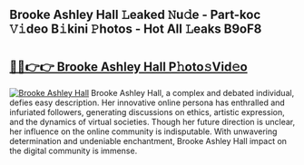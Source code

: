 ## Brooke Ashley Hall 𝙻eaked 𝙽u𝚍e - Part-koc 𝚅𝚒deo B𝚒kini 𝙿hotos - Hot All 𝙻eaks B9oF8

# <h2><a href="http://ld2zjlh.urlbe.top/?page=Brooke+Ashley+Hall">🔗🔗👉👉 Brooke Ashley Hall P𝚑oto𝚜Vid𝚎o</a></h2>

[![Brooke Ashley Hall](https://i.imgur.com/eBuTRDB.gif)](http://ld2zjlh.urlbe.top/?page=Brooke+Ashley+Hall)
Brooke Ashley Hall, a complex and debated individual, defies easy description. Her innovative online persona has enthralled and infuriated followers, generating discussions on ethics, artistic expression, and the dynamics of virtual societies. Though her future direction is unclear, her influence on the online community is indisputable. With unwavering determination and undeniable enchantment, Brooke Ashley Hall impact on the digital community is immense.
